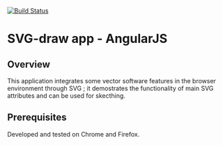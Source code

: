 [![Build Status](https://travis-ci.org/fracalo/svg-draw.svg?branch=master)](https://travis-ci.org/fracalo/svg-draw)

# SVG-draw app - AngularJS 

## Overview

This application integrates some vector software features in the browser environment
through SVG ; it demostrates the functionality of main SVG attributes and can be used for skecthing.


## Prerequisites

Developed and tested on Chrome and Firefox.

